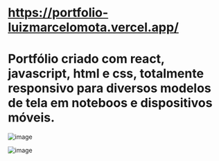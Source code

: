 # https://portfolio-luizmarcelomota.vercel.app/

# Portfólio criado com react, javascript, html e css, totalmente responsivo para diversos modelos de tela em noteboos e dispositivos móveis.

![image](https://github.com/luizmarcelolm/portfolio_react/assets/109484017/530d75b6-593d-42a9-abdf-24bc55806b98)

![image](https://github.com/luizmarcelolm/portfolio_react/assets/109484017/bde1b572-b948-4b07-8270-e9cf1b60b3cf)


